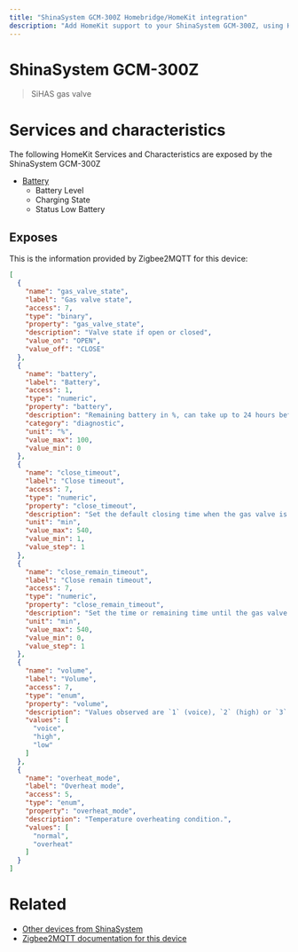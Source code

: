 ```yaml
---
title: "ShinaSystem GCM-300Z Homebridge/HomeKit integration"
description: "Add HomeKit support to your ShinaSystem GCM-300Z, using Homebridge, Zigbee2MQTT and homebridge-z2m."
---
```

<!---
This file has been GENERATED using src/docgen/docgen.ts
DO NOT EDIT THIS FILE MANUALLY!
-->
# ShinaSystem GCM-300Z
> SiHAS gas valve


# Services and characteristics
The following HomeKit Services and Characteristics are exposed by
the ShinaSystem GCM-300Z

* [Battery](../../battery.md)
  * Battery Level
  * Charging State
  * Status Low Battery



## Exposes

This is the information provided by Zigbee2MQTT for this device:

```json
[
  {
    "name": "gas_valve_state",
    "label": "Gas valve state",
    "access": 7,
    "type": "binary",
    "property": "gas_valve_state",
    "description": "Valve state if open or closed",
    "value_on": "OPEN",
    "value_off": "CLOSE"
  },
  {
    "name": "battery",
    "label": "Battery",
    "access": 1,
    "type": "numeric",
    "property": "battery",
    "description": "Remaining battery in %, can take up to 24 hours before reported",
    "category": "diagnostic",
    "unit": "%",
    "value_max": 100,
    "value_min": 0
  },
  {
    "name": "close_timeout",
    "label": "Close timeout",
    "access": 7,
    "type": "numeric",
    "property": "close_timeout",
    "description": "Set the default closing time when the gas valve is open.",
    "unit": "min",
    "value_max": 540,
    "value_min": 1,
    "value_step": 1
  },
  {
    "name": "close_remain_timeout",
    "label": "Close remain timeout",
    "access": 7,
    "type": "numeric",
    "property": "close_remain_timeout",
    "description": "Set the time or remaining time until the gas valve closes.",
    "unit": "min",
    "value_max": 540,
    "value_min": 0,
    "value_step": 1
  },
  {
    "name": "volume",
    "label": "Volume",
    "access": 7,
    "type": "enum",
    "property": "volume",
    "description": "Values observed are `1` (voice), `2` (high) or `3` (low).",
    "values": [
      "voice",
      "high",
      "low"
    ]
  },
  {
    "name": "overheat_mode",
    "label": "Overheat mode",
    "access": 5,
    "type": "enum",
    "property": "overheat_mode",
    "description": "Temperature overheating condition.",
    "values": [
      "normal",
      "overheat"
    ]
  }
]
```

# Related
* [Other devices from ShinaSystem](../index.md#shinasystem)
* [Zigbee2MQTT documentation for this device](https://www.zigbee2mqtt.io/devices/GCM-300Z.html)